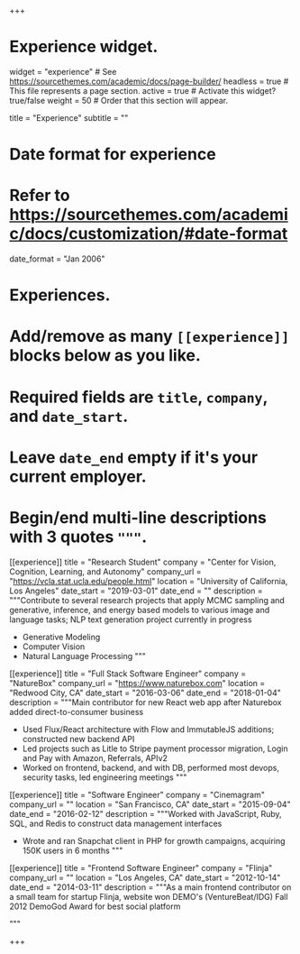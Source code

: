 +++
# Experience widget.
widget = "experience"  # See https://sourcethemes.com/academic/docs/page-builder/
headless = true  # This file represents a page section.
active = true  # Activate this widget? true/false
weight = 50  # Order that this section will appear.

title = "Experience"
subtitle = ""

# Date format for experience
#   Refer to https://sourcethemes.com/academic/docs/customization/#date-format
date_format = "Jan 2006"

# Experiences.
#   Add/remove as many `[[experience]]` blocks below as you like.
#   Required fields are `title`, `company`, and `date_start`.
#   Leave `date_end` empty if it's your current employer.
#   Begin/end multi-line descriptions with 3 quotes `"""`.
[[experience]]
  title = "Research Student"
  company = "Center for Vision, Cognition, Learning, and Autonomy"
  company_url = "https://vcla.stat.ucla.edu/people.html"
  location = "University of California, Los Angeles"
  date_start = "2019-03-01"
  date_end = ""
  description = """Contribute to several research projects that apply MCMC sampling and generative, inference, and energy based models to various image and language tasks; NLP text generation project currently in progress

  * Generative Modeling
  * Computer Vision
  * Natural Language Processing
  """

[[experience]]
  title = "Full Stack Software Engineer"
  company = "NatureBox"
  company_url = "https://www.naturebox.com"
  location = "Redwood City, CA"
  date_start = "2016-03-06"
  date_end = "2018-01-04"
  description = """Main contributor for new React web app after Naturebox added direct-to-consumer business

  * Used Flux/React architecture with Flow and ImmutableJS additions; constructed new backend API
  * Led projects such as Litle to Stripe payment processor migration, Login and Pay with Amazon, Referrals, APIv2
  * Worked on frontend, backend, and with DB, performed most devops, security tasks, led engineering meetings
  """

[[experience]]
  title = "Software Engineer"
  company = "Cinemagram"
  company_url = ""
  location = "San Francisco, CA"
  date_start = "2015-09-04"
  date_end = "2016-02-12"
  description = """Worked with JavaScript, Ruby, SQL, and Redis to construct data management interfaces

  * Wrote and ran Snapchat client in PHP for growth campaigns, acquiring 150K users in 6 months
  """

[[experience]]
  title = "Frontend Software Engineer"
  company = "Flinja"
  company_url = ""
  location = "Los Angeles, CA"
  date_start = "2012-10-14"
  date_end = "2014-03-11"
  description = """As a main frontend contributor on a small team for startup Flinja, website won DEMO's (VentureBeat/IDG) Fall 2012 DemoGod Award for best social platform

  """

+++
